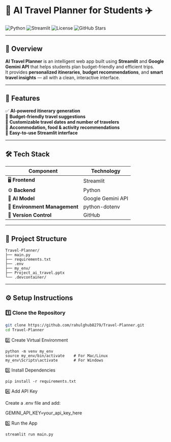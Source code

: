 # 🧭 AI Travel Planner for Students ✈️  
![Python](https://img.shields.io/badge/Python-3.9%2B-blue?logo=python&logoColor=white)
![Streamlit](https://img.shields.io/badge/Streamlit-App-red?logo=streamlit)
![License](https://img.shields.io/badge/License-MIT-green)
![GitHub Stars](https://img.shields.io/github/stars/rahulghub8279/Travel-Planner?style=social)

---

## 🎯 Overview
**AI Travel Planner** is an intelligent web app built using **Streamlit** and **Google Gemini API** that helps students plan budget-friendly and efficient trips.  
It provides **personalized itineraries**, **budget recommendations**, and **smart travel insights** — all with a clean, interactive interface.  

---

## 🚀 Features
✅ **AI-powered itinerary generation**  
💸 **Budget-friendly travel suggestions**  
📅 **Customizable travel dates and number of travelers**  
🏨 **Accommodation, food & activity recommendations**  
🧭 **Easy-to-use Streamlit interface**

---

## 🛠️ Tech Stack
| Component | Technology |
|------------|-------------|
| 🖥️ **Frontend** | Streamlit |
| ⚙️ **Backend** | Python |
| 🤖 **AI Model** | Google Gemini API |
| 🔐 **Environment Management** | python-dotenv |
| 🧾 **Version Control** | GitHub |

---

## 📂 Project Structure
```
Travel-Planner/
├── main.py 
├── requirements.txt 
├── .env 
├── my_env/ 
├── Project_ai_travel.pptx 
└── .devcontainer/ 

```


---

## ⚙️ Setup Instructions

### 1️⃣ Clone the Repository
```bash
git clone https://github.com/rahulghub8279/Travel-Planner.git
cd Travel-Planner
```

2️⃣ Create Virtual Environment
```
python -m venv my_env
source my_env/bin/activate    # For Mac/Linux
my_env\Scripts\activate       # For Windows
```

3️⃣ Install Dependencies
```
pip install -r requirements.txt
```
4️⃣ Add API Key

Create a .env file and add:

GEMINI_API_KEY=your_api_key_here

5️⃣ Run the App
```
streamlit run main.py
```
